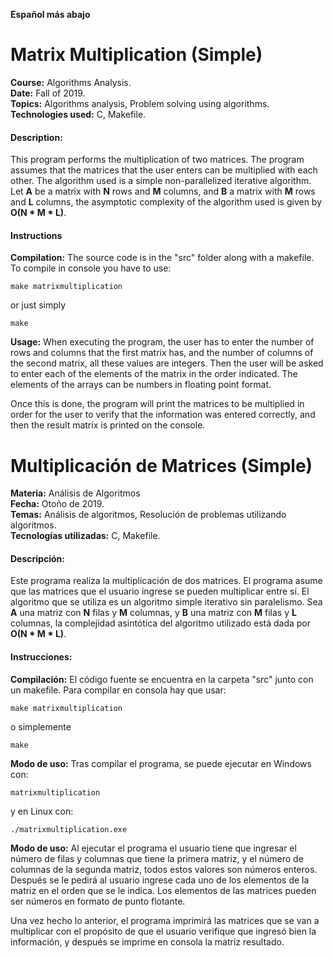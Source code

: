 **Español más abajo**

# Matrix Multiplication (Simple)
**Course:** Algorithms Analysis.<br>
**Date:** Fall of 2019.<br>
**Topics:** Algorithms analysis, Problem solving using algorithms.<br>
**Technologies used:** C, Makefile.<br>

#### Description:
This program performs the multiplication of two matrices. The program assumes that the matrices that the user enters can be multiplied with each other. The algorithm used is a simple non-parallelized iterative algorithm.
Let **A** be a matrix with **N** rows and **M** columns, and **B** a matrix with **M** rows and **L** columns, the asymptotic complexity of the algorithm used is given by **O(N * M * L)**.

#### Instructions
**Compilation:** The source code is in the "src" folder along with a makefile. To compile in console you have to use:

```
make matrixmultiplication
```

or just simply

```
make
```

**Usage:** When executing the program, the user has to enter the number of rows and columns that the first matrix has, and the number of columns of the second matrix, all these values ​​are integers. Then the user will be asked to enter each of the elements of the matrix in the order indicated. The elements of the arrays can be numbers in floating point format.

Once this is done, the program will print the matrices to be multiplied in order for the user to verify that the information was entered correctly, and then the result matrix is ​​printed on the console.

# Multiplicación de Matrices (Simple)
**Materia:** Análisis de Algoritmos<br>
**Fecha:** Otoño de 2019.<br>
**Temas:** Análisis de algoritmos, Resolución de problemas utilizando algoritmos.<br>
**Tecnologías utilizadas:** C, Makefile.<br>

#### Descripción:
Este programa realiza la multiplicación de dos matrices. El programa asume que las matrices que el usuario ingrese se pueden multiplicar entre sí. El algoritmo que se utiliza es un algoritmo simple iterativo sin paralelismo.
Sea **A** una matriz con **N** filas y **M** columnas, y **B** una matriz con **M** filas y **L** columnas, la complejidad asintótica del algoritmo utilizado está dada por **O(N * M * L)**.

#### Instrucciones:
**Compilación:** El código fuente se encuentra en la carpeta "src" junto con un makefile. Para compilar en consola hay que usar:

```
make matrixmultiplication
```

o simplemente

```
make
```

**Modo de uso:** Tras compilar el programa, se puede ejecutar en Windows con:

```
matrixmultiplication
```

y en Linux con:

```
./matrixmultiplication.exe
```

**Modo de uso:** Al ejecutar el programa el usuario tiene que ingresar el número de filas y columnas que tiene la primera matriz, y el número de columnas de la segunda matriz, todos estos valores son números enteros. Después se le pedirá al usuario ingrese cada uno de los elementos de la matriz en el orden que se le indica. Los elementos de las matrices pueden ser números en formato de punto flotante.

Una vez hecho lo anterior, el programa imprimirá las matrices que se van a multiplicar con el propósito de que el usuario verifique que ingresó bien la información, y después se imprime en consola la matriz resultado.